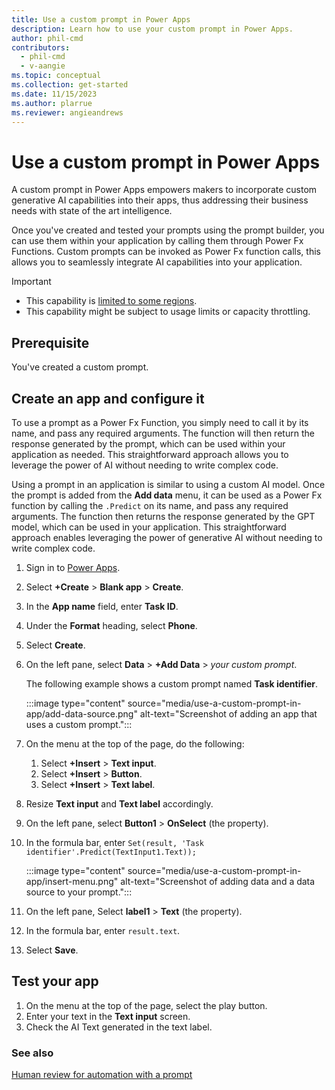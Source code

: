 ```yaml
---
title: Use a custom prompt in Power Apps
description: Learn how to use your custom prompt in Power Apps.
author: phil-cmd
contributors:
  - phil-cmd
  - v-aangie
ms.topic: conceptual
ms.collection: get-started
ms.date: 11/15/2023
ms.author: plarrue
ms.reviewer: angieandrews
---
```


# Use a custom prompt in Power Apps

A custom prompt in Power Apps empowers makers to incorporate custom generative AI capabilities into their apps, thus addressing their business needs with state of the art intelligence.

Once you've created and tested your prompts using the prompt builder, you can use them within your application by calling them through Power Fx Functions.
Custom prompts can be invoked as Power Fx function calls, this allows you to seamlessly integrate AI capabilities into your application.

> [!IMPORTANT]
> - This capability is [limited to some regions](availability-region?branch=main#prompts).
> - This capability might be subject to usage limits or capacity throttling.

## Prerequisite

You've created a custom prompt.

## Create an app and configure it

To use a prompt as a Power Fx Function, you simply need to call it by its name, and pass any required arguments. The function will then return the response generated by the prompt, which can be used within your application as needed. This straightforward approach allows you to leverage the power of AI without needing to write complex code.

Using a prompt in an application is similar to using a custom AI model. Once the prompt is added from the **Add data** menu, it can be used as a Power Fx function by calling the `.Predict` on its name, and pass any required arguments. The function then returns the response generated by the GPT model, which can be used in your application. This straightforward approach enables leveraging the power of generative AI without needing to write complex code.

1. Sign in to [Power Apps](https://make.powerapps.com/).
1. Select **+Create** > **Blank app** > **Create**.
1. In the **App name** field, enter **Task ID**.
1. Under the **Format** heading, select **Phone**.
1. Select **Create**.
1. On the left pane, select **Data** > **+Add Data** > *your custom prompt*.

    The following example shows a custom prompt named **Task identifier**.

    :::image type="content" source="media/use-a-custom-prompt-in-app/add-data-source.png" alt-text="Screenshot of adding an app that uses a custom prompt.":::

1. On the menu at the top of the page, do the following:
    1. Select **+Insert** > **Text input**.
    1. Select **+Insert** > **Button**.
    1. Select **+Insert** > **Text label**.
1. Resize **Text input** and **Text label** accordingly.
1. On the left pane, select **Button1** > **OnSelect** (the property).
1. In the formula bar, enter `Set(result, 'Task identifier'.Predict(TextInput1.Text));`

    :::image type="content" source="media/use-a-custom-prompt-in-app/insert-menu.png" alt-text="Screenshot of adding data and a data source to your prompt.":::

1. On the left pane, Select **label1** > **Text** (the property).
1. In the formula bar, enter `result.text`.
1. Select **Save**.

## Test your app

1. On the menu at the top of the page, select the play button.
1. Enter your text in the **Text input** screen.
1. Check the AI Text generated in the text label.

### See also

[Human review for automation with a prompt](azure-openai-human-review.md)
